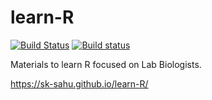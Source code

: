 # learn-R

[![Build Status](https://travis-ci.org/sk-sahu/learn-R.svg?branch=master)](https://travis-ci.org/sk-sahu/learn-R)
[![Build status](https://ci.appveyor.com/api/projects/status/ejm2b48l454vqyg2/branch/master?svg=true)](https://ci.appveyor.com/project/sk-sahu/learn-r/branch/master)

Materials to learn R focused on Lab Biologists.

https://sk-sahu.github.io/learn-R/
